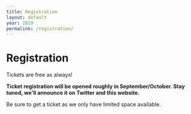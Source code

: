 ```yaml
---
title: Registration
layout: default
year: 2019
permalink: /registration/
---
```

# Registration

Tickets are free as always!

**Ticket registration will be opened roughly in September/October. Stay tuned, we'll announce it on Twitter and this website.**

Be sure to get a ticket as we only have limited space available.
